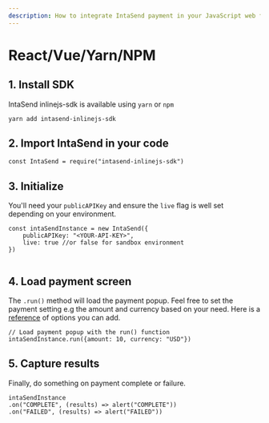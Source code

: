 ```yaml
---
description: How to integrate IntaSend payment in your JavaScript web framework.
---
```


# React/Vue/Yarn/NPM

## 1. Install SDK

IntaSend inlinejs-sdk is available using `yarn` or `npm`

```text
yarn add intasend-inlinejs-sdk
```

## 2. Import IntaSend in your code

```text
const IntaSend = require("intasend-inlinejs-sdk")
```

## 3. Initialize

You'll need your `publicAPIKey` and ensure the `live` flag is well set depending on your environment.

```text
const intaSendInstance = new IntaSend({
    publicAPIKey: "<YOUR-API-KEY>",
    live: true //or false for sandbox environment
})
    
```

## 4. Load payment screen

The `.run()` method will load the payment popup. Feel free to set the payment setting e.g the amount and currency based on your need. Here is a [reference](payment-data-parameters.md) of options you can add.

```text
// Load payment popup with the run() function
intaSendInstance.run({amount: 10, currency: "USD"})
```

## 5. Capture results

Finally, do something on payment complete or failure.

```text
intaSendInstance
.on("COMPLETE", (results) => alert("COMPLETE"))
.on("FAILED", (results) => alert("FAILED"))
```

